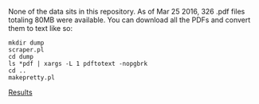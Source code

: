 None of the data sits in this repository. 
As of Mar 25 2016, 326 .pdf files totaling 80MB were available. 
You can download all the PDFs and convert them to text like so:

````
mkdir dump
scraper.pl
cd dump
ls *pdf | xargs -L 1 pdftotext -nopgbrk
cd ..
makepretty.pl
````

[Results](https://gist.github.com/jhannah/6b7bdab2c32822af7d99)

